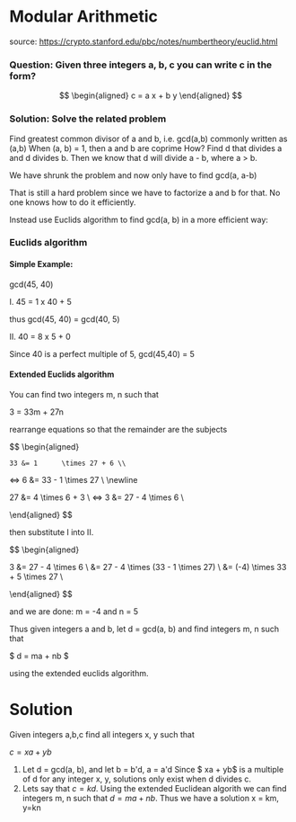 # Modular Arithmetic

source: https://crypto.stanford.edu/pbc/notes/numbertheory/euclid.html

### Question: Given three integers a, b, c you can write c in the form?

$$
\begin{aligned}
c = a x + b y
\end{aligned}
$$

### Solution: Solve the related problem

Find greatest common divisor of a and b, i.e. gcd(a,b)
commonly written as (a,b)
When (a, b) = 1, then a and b are coprime
How? Find d that divides a and d divides b. Then we know
that d will divide a - b, where a > b.

We have shrunk the problem and now only have to find gcd(a, a-b)

That is still a hard problem since we have to factorize a and b for that. No one knows how to do it efficiently.

Instead use Euclids algorithm to find gcd(a, b) in a more efficient way:

### Euclids algorithm

#### Simple Example:

gcd(45, 40)

I. 45 = 1 x 40 + 5

thus gcd(45, 40) = gcd(40, 5)

II. 40 = 8 x 5 + 0

Since 40 is a perfect multiple of 5, gcd(45,40) = 5

#### Extended Euclids algorithm

You can find two integers m, n such that

3 = 33m + 27n

rearrange equations so that the remainder are the subjects

$$
\begin{aligned}

    33 &= 1      \times 27 + 6 \\
<=>  6 &= 33 - 1 \times 27     \\
\newline

   27  &= 4      \times 6 + 3 \\
<=>  3 &= 27 - 4 \times 6     \\

\end{aligned}
$$

then substitute I into II.

$$
\begin{aligned}

3 &= 27 - 4 \times  6 \\
  &= 27 - 4 \times (33 - 1 \times 27) \\
  &= (-4) \times 33 + 5 \times 27 \\

\end{aligned}
$$

and we are done:
m = -4 and n = 5

Thus given integers a and b, let d = gcd(a, b) and find integers m, n such that

$ d = ma + nb $

using the extended euclids algorithm.

# Solution

Given integers a,b,c find all integers x, y such that

$c = xa + yb$

1.  Let d = gcd(a, b), and let b = b'd, a = a'd
    Since
    $ xa + yb$ is a multiple of d for any integer x, y,
    solutions only exist when d divides c.
2.  Lets say that $c = kd$. Using the extended Euclidean
    algorith we can find integers m, n such that
    $d = ma + nb$. Thus we have a solution x = km, y=kn

